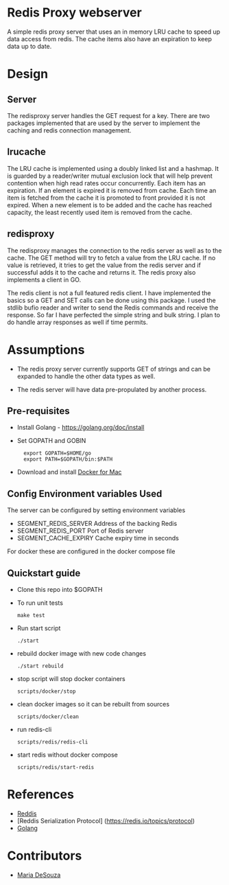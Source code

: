 # Redis Proxy webserver

A simple redis proxy server that uses an in memory LRU cache to speed up data access from redis. The cache items also have an expiration to keep data up to date.

# Design


## Server

The redisproxy server handles the GET request for a key. There are two packages implemented that are used by the server to implement the caching and redis connection management.


## lrucache

The LRU cache is implemented using a doubly linked list and a hashmap. It is guarded by a reader/writer mutual exclusion lock that will help prevent contention when high read rates occur concurrently. Each item has an expiration. If an element is expired it is removed from cache. Each time an item is fetched from the cache it is promoted to front provided it is not expired. When a new element is to be added and the cache has reached capacity, the least recently used item is removed from the cache.


## redisproxy

The redisproxy manages the connection to the redis server as well as to the cache. The GET method will try to fetch a value from the LRU cache. If no value is retrieved, it tries to get the value from the redis server and if successful adds it to the cache and returns it. The redis proxy also implements a client in GO.

The redis client is not a full featured redis client. I have implemented the basics so a GET and SET calls can be done using this package. I used the stdlib bufio reader and writer to send the Redis commands and receive the response. So far I have perfected the simple string and bulk string. I plan to do handle array responses as well if time permits.


# Assumptions

- The redis proxy server currently supports GET of strings and can be expanded to handle the other data types as well.

- The redis server will have  data pre-propulated by another process.


## Pre-requisites
* Install Golang - https://golang.org/doc/install
* Set GOPATH and GOBIN

  ```
    export GOPATH=$HOME/go
    export PATH=$GOPATH/bin:$PATH
  ```
* Download and install [Docker for Mac](https://www.docker.com/products/docker#/mac)

## Config Environment variables Used

The server can be configured by setting environment variables
- SEGMENT_REDIS_SERVER
  Address of the backing Redis
- SEGMENT_REDIS_PORT
  Port of Redis server
- SEGMENT_CACHE_EXPIRY
  Cache expiry time in seconds

For docker these are configured in the docker compose file

## Quickstart guide

* Clone this repo into $GOPATH

* To run unit tests
  ```
  make test
  ```
* Run start script
    ```
    ./start
    ```
* rebuild docker image with new code changes
    ```
    ./start rebuild
    ```
* stop script will stop docker containers
    ```
    scripts/docker/stop
    ```
* clean docker images so it can be rebuilt from sources
    ```
    scripts/docker/clean
    ```
* run redis-cli
  ```
  scripts/redis/redis-cli
  ```
* start redis without docker compose
    ```
    scripts/redis/start-redis
    ```

# References

- [Reddis](https://redis.io/commands/set)
- [Reddis Serialization Protocol] (https://redis.io/topics/protocol)
- [Golang](https://golang.org/pkg/)



# Contributors
* [Maria DeSouza](maria.g.desouza@gmail.com)
